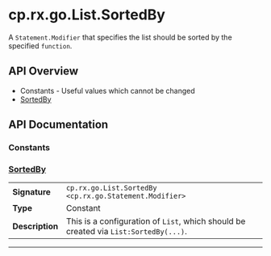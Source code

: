 # cp.rx.go.List.SortedBy

A `Statement.Modifier` that specifies the list should be sorted by the specified `function`.

## API Overview
* Constants - Useful values which cannot be changed
 * [SortedBy](#sortedby)

## API Documentation

### Constants


### [SortedBy](#sortedby)

|                                             |                                                                                     |
| --------------------------------------------|-------------------------------------------------------------------------------------|
| **Signature**                               | `cp.rx.go.List.SortedBy <cp.rx.go.Statement.Modifier>`                                                                    |
| **Type**                                    | Constant                                                                     |
| **Description**                             | This is a configuration of `List`, which should be created via `List:SortedBy(...)`.                                                                     |

---
